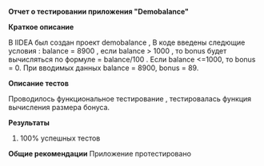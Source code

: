 **Отчет о тестировании приложения "Demobalance"**

**Краткое описание** 

  В IIDEA был создан проект demobalance , В коде введены следющие условия : balance = 8900 , если balance > 1000 , то bonus будет вычисляться по формуле = balance/100 . Если balance <=1000, то bonus = 0. При вводимых данных balance = 8900, bonus = 89.

**Описание тестов**

Проводилось функциональное тестирование , тестировалась функция вычисления размера бонуса.

**Результаты** 
1.	100% успешных тестов

**Общие рекомендации**
Приложение протестировано

